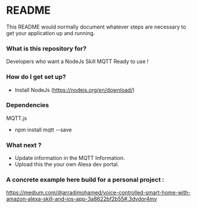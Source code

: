 # README #

This README would normally document whatever steps are necessary to get your application up and running.

### What is this repository for? ###

Developers who want a NodeJs Skill MQTT Ready to use ! 

### How do I get set up? ###

* Install NodeJs (https://nodejs.org/en/download/)

### Dependencies

MQTT.js 

* npm install mqtt --save

### What next ?

* Update information in the MQTT Information.
* Upload this the your own Alexa dev portal.

### A concrete example here build for a personal project : 

https://medium.com/@arradimohamed/voice-controlled-smart-home-with-amazon-alexa-skill-and-ios-app-3a8622bf2b55#.3dvdor4mv